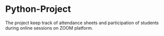 # Python-Project
The project keep track of attendance sheets and participation of students during online sessions on ZOOM platform.
